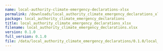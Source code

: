 ```yaml
---
name: local-authority-climate-emergency-declarations-xlsx
permalink: /downloads/local_authority_climate_emergency_declarations_xlsx/0_1_0
package: local_authority_climate_emergency_declarations
title: local_authority_climate_emergency_declarations_xlsx
filename: local_authority_climate_emergency_declarations.xlsx
version: 0.1.0
full_version: 0.1.0
file: /data/local_authority_climate_emergency_declarations/0.1.0/local_authority_climate_emergency_declarations.xlsx
---
```

